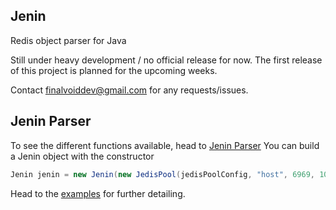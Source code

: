 ## Jenin

Redis object parser for Java

Still under heavy development / no official release for now. The first release of this project is planned for the upcoming weeks. 

Contact finalvoiddev@gmail.com for any requests/issues.

## Jenin Parser

To see the different functions available, head to [Jenin Parser](https://github.com/FinalVoid/Jenin/blob/master/src/main/java/net/charles/parser/JeninParser.java)
You can build a Jenin object with the constructor

```java
Jenin jenin = new Jenin(new JedisPool(jedisPoolConfig, "host", 6969, 1000, "pwd"));
```
Head to the [examples](https://github.com/FinalVoid/Jenin/tree/master/src/test/java) for further detailing. 
